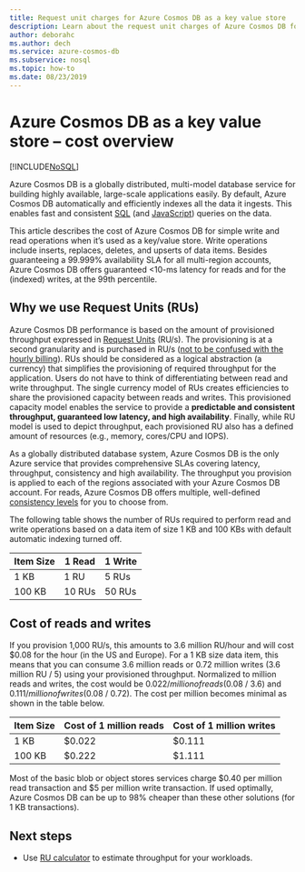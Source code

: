 ```yaml
---
title: Request unit charges for Azure Cosmos DB as a key value store
description: Learn about the request unit charges of Azure Cosmos DB for simple write and read operations when it’s used as a key/value store.
author: deborahc
ms.author: dech
ms.service: azure-cosmos-db
ms.subservice: nosql
ms.topic: how-to
ms.date: 08/23/2019
---
```


# Azure Cosmos DB as a key value store – cost overview
[!INCLUDE[NoSQL](includes/appliesto-nosql.md)]

Azure Cosmos DB is a globally distributed, multi-model database service for building highly available, large-scale applications easily. By default, Azure Cosmos DB automatically and efficiently indexes all the data it ingests. This enables fast and consistent [SQL](nosql/query/getting-started.md) (and [JavaScript](stored-procedures-triggers-udfs.md)) queries on the data. 

This article describes the cost of Azure Cosmos DB for simple write and read operations when it’s used as a key/value store. Write operations include inserts, replaces, deletes, and upserts of data items. Besides guaranteeing a 99.999% availability SLA for all multi-region accounts, Azure Cosmos DB offers guaranteed <10-ms latency for reads and for the (indexed) writes, at the 99th percentile. 

## Why we use Request Units (RUs)

Azure Cosmos DB performance is based on the amount of provisioned throughput expressed in [Request Units](request-units.md) (RU/s). The provisioning is at a second granularity and is purchased in RU/s ([not to be confused with the hourly billing](https://azure.microsoft.com/pricing/details/cosmos-db/)). RUs should be considered as a logical abstraction (a currency) that simplifies the provisioning of required throughput for the application. Users do not have to think of differentiating between read and write throughput. The single currency model of RUs creates efficiencies to share the provisioned capacity between reads and writes. This provisioned capacity model enables the service to provide a **predictable and consistent throughput, guaranteed low latency, and high availability**. Finally, while RU model is used to depict throughput, each provisioned RU also has a defined amount of resources (e.g., memory, cores/CPU and IOPS).

As a globally distributed database system, Azure Cosmos DB is the only Azure service that provides comprehensive SLAs covering latency, throughput, consistency and high availability. The throughput you provision is applied to each of the regions associated with your Azure Cosmos DB account. For reads, Azure Cosmos DB offers multiple, well-defined [consistency levels](consistency-levels.md) for you to choose from. 

The following table shows the number of RUs required to perform read and write operations based on a data item of size 1 KB and 100 KBs with default automatic indexing turned off. 

|Item Size|1 Read|1 Write|
|-------------|------|-------|
|1 KB|1 RU|5 RUs|
|100 KB|10 RUs|50 RUs|

## Cost of reads and writes

If you provision 1,000 RU/s, this amounts to 3.6 million RU/hour and will cost $0.08 for the hour (in the US and Europe). For a 1 KB size data item, this means that you can consume 3.6 million reads or 0.72 million writes (3.6 million RU / 5) using your provisioned throughput. Normalized to million reads and writes, the cost would be $0.022 /million of reads ($0.08 / 3.6) and $0.111/million of writes ($0.08 / 0.72). The cost per million becomes minimal as shown in the table below.

|Item Size|Cost of 1 million reads|Cost of 1 million writes|
|-------------|-------|--------|
|1 KB|$0.022|$0.111|
|100 KB|$0.222|$1.111|


Most of the basic blob or object stores services charge $0.40 per million read transaction and $5 per million write transaction. If used optimally, Azure Cosmos DB can be up to 98% cheaper than these other solutions (for 1 KB transactions).

## Next steps

* Use [RU calculator](https://cosmos.azure.com/capacitycalculator/) to estimate throughput for your workloads.
